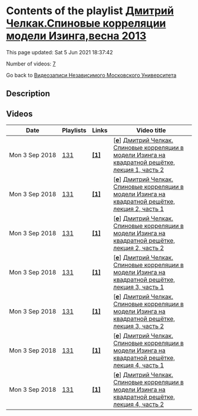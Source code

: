 # Contents of the playlist [Дмитрий Челкак.Спиновые корреляции модели Изинга,весна 2013](https://www.youtube.com/playlist?list=PLp9ABVh6_x4FeLUiw7JoyyJwD8m_Y5xu8)

This page updated: Sat 5 Jun 2021 18:37:42

Number of videos: [7](#videos)

Go back to [Видеозаписи Независимого Московского Университета](../README.md)

## Description



## Videos

|Date|Playlists|Links|Video title|
|---|---|---|---|
| Mon&nbsp;3&nbsp;Sep&nbsp;2018 | [131](../playlists/131 "Дмитрий Челкак.Спиновые корреляции модели Изинга,весна 2013") | [**[1]**](http://ium.mccme.ru/s13/chelkak-minikurs.html) | [[**e**](https://studio.youtube.com/video/PJ85SI5viBg/edit "Edit")] [Дмитрий Челкак. Спиновые корреляции в модели Изинга на квадратной решётке, лекция 1, часть 2](https://www.youtube.com/watch?v=PJ85SI5viBg&list=PLp9ABVh6_x4FeLUiw7JoyyJwD8m_Y5xu8 "Мини-спецкурс НМУ.  16 января 2013 г. 17:30, НМУ 303 (Москва, Большой Власьевский пер., 11) http://ium.mccme.ru/s13/chelkak-minikurs.html") |
| Mon&nbsp;3&nbsp;Sep&nbsp;2018 | [131](../playlists/131 "Дмитрий Челкак.Спиновые корреляции модели Изинга,весна 2013") | [**[1]**](http://ium.mccme.ru/s13/chelkak-minikurs.html) | [[**e**](https://studio.youtube.com/video/vMGPpcXQ7Do/edit "Edit")] [Дмитрий Челкак. Спиновые корреляции в модели Изинга на квадратной решётке, лекция 2, часть 1](https://www.youtube.com/watch?v=vMGPpcXQ7Do&list=PLp9ABVh6_x4FeLUiw7JoyyJwD8m_Y5xu8 "Мини-спецкурс НМУ.  23 января 2013 г. 17:30, НМУ 303 (Москва, Большой Власьевский пер., 11) http://ium.mccme.ru/s13/chelkak-minikurs.html") |
| Mon&nbsp;3&nbsp;Sep&nbsp;2018 | [131](../playlists/131 "Дмитрий Челкак.Спиновые корреляции модели Изинга,весна 2013") | [**[1]**](http://ium.mccme.ru/s13/chelkak-minikurs.html) | [[**e**](https://studio.youtube.com/video/pk8wKk4CKKA/edit "Edit")] [Дмитрий Челкак. Спиновые корреляции в модели Изинга на квадратной решётке, лекция 2, часть 2](https://www.youtube.com/watch?v=pk8wKk4CKKA&list=PLp9ABVh6_x4FeLUiw7JoyyJwD8m_Y5xu8 "Мини-спецкурс НМУ.  23 января 2013 г. 17:30, НМУ 303 (Москва, Большой Власьевский пер., 11) http://ium.mccme.ru/s13/chelkak-minikurs.html") |
| Mon&nbsp;3&nbsp;Sep&nbsp;2018 | [131](../playlists/131 "Дмитрий Челкак.Спиновые корреляции модели Изинга,весна 2013") | [**[1]**](http://ium.mccme.ru/s13/chelkak-minikurs.html) | [[**e**](https://studio.youtube.com/video/Q4hAiC4_uT8/edit "Edit")] [Дмитрий Челкак. Спиновые корреляции в модели Изинга на квадратной решётке, лекция 3, часть 1](https://www.youtube.com/watch?v=Q4hAiC4_uT8&list=PLp9ABVh6_x4FeLUiw7JoyyJwD8m_Y5xu8 "Мини-спецкурс НМУ.  30 января 2013 г. 17:30, НМУ 303 (Москва, Большой Власьевский пер., 11) http://ium.mccme.ru/s13/chelkak-minikurs.html") |
| Mon&nbsp;3&nbsp;Sep&nbsp;2018 | [131](../playlists/131 "Дмитрий Челкак.Спиновые корреляции модели Изинга,весна 2013") | [**[1]**](http://ium.mccme.ru/s13/chelkak-minikurs.html) | [[**e**](https://studio.youtube.com/video/yESOoMX_Xzw/edit "Edit")] [Дмитрий Челкак. Спиновые корреляции в модели Изинга на квадратной решётке, лекция 3, часть 2](https://www.youtube.com/watch?v=yESOoMX_Xzw&list=PLp9ABVh6_x4FeLUiw7JoyyJwD8m_Y5xu8 "Мини-спецкурс НМУ.  30 января 2013 г. 17:30, НМУ 303 (Москва, Большой Власьевский пер., 11) http://ium.mccme.ru/s13/chelkak-minikurs.html") |
| Mon&nbsp;3&nbsp;Sep&nbsp;2018 | [131](../playlists/131 "Дмитрий Челкак.Спиновые корреляции модели Изинга,весна 2013") | [**[1]**](http://ium.mccme.ru/s13/chelkak-minikurs.html) | [[**e**](https://studio.youtube.com/video/PN7A4enYwaA/edit "Edit")] [Дмитрий Челкак. Спиновые корреляции в модели Изинга на квадратной решётке, лекция 4, часть 1](https://www.youtube.com/watch?v=PN7A4enYwaA&list=PLp9ABVh6_x4FeLUiw7JoyyJwD8m_Y5xu8 "Мини-спецкурс НМУ.  6 февраля 2013 г. 17:30, НМУ 303 (Москва, Большой Власьевский пер., 11) http://ium.mccme.ru/s13/chelkak-minikurs.html") |
| Mon&nbsp;3&nbsp;Sep&nbsp;2018 | [131](../playlists/131 "Дмитрий Челкак.Спиновые корреляции модели Изинга,весна 2013") | [**[1]**](http://ium.mccme.ru/s13/chelkak-minikurs.html) | [[**e**](https://studio.youtube.com/video/1nPs5bVP1p8/edit "Edit")] [Дмитрий Челкак. Спиновые корреляции в модели Изинга на квадратной решётке, лекция 4, часть 2](https://www.youtube.com/watch?v=1nPs5bVP1p8&list=PLp9ABVh6_x4FeLUiw7JoyyJwD8m_Y5xu8 "Мини-спецкурс НМУ.  6 февраля 2013 г. 17:30, НМУ 303 (Москва, Большой Власьевский пер., 11) http://ium.mccme.ru/s13/chelkak-minikurs.html") |
